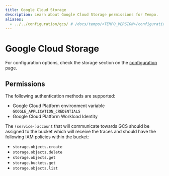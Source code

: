 ```yaml
---
title: Google Cloud Storage
description: Learn about Google Cloud Storage permissions for Tempo.
aliases:
  - ../../configuration/gcs/ # /docs/tempo/<TEMPO_VERSION>/configuration/gcs/
---
```


# Google Cloud Storage

For configuration options, check the storage section on the [configuration](../../#storage) page.

## Permissions

The following authentication methods are supported:

- Google Cloud Platform environment variable `GOOGLE_APPLICATION_CREDENTIALS`
- Google Cloud Platform Workload Identity

The `(service-)account` that will communicate towards GCS should be assigned to the bucket which will receive the traces and should have the following IAM policies within the bucket:

- `storage.objects.create`
- `storage.objects.delete`
- `storage.objects.get`
- `storage.buckets.get`
- `storage.objects.list`
